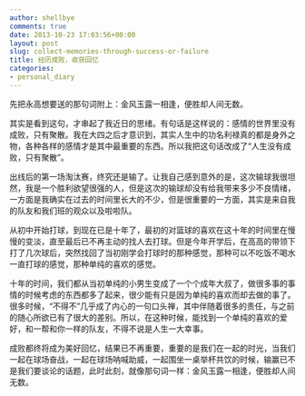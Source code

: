 ```yaml
---
author: shellbye
comments: true
date: 2013-10-23 17:03:56+00:00
layout: post
slug: collect-memories-through-success-or-failure
title: 经历成败，收获回忆
categories:
- personal_diary
---
```


先把永高想要送的那句词附上：金风玉露一相逢，便胜却人间无数。

其实是看到这句，才串起了我近日的思绪。有句话是这样说的：感情的世界里没有成败，只有聚散。我在大四之后才意识到，其实人生中的功名利禄真的都是身外之物，各种各样的感情才是其中最重要的东西。所以我把这句话改成了“人生没有成败，只有聚散”。

出线后的第一场淘汰赛，终究还是输了。让我自己感到意外的是，这次输球我很坦然，我是一个胜利欲望很强的人，但是这次的输球却没有给我带来多少不良情绪，一方面是我确实在过去的时间里长大的不少，但是很重要的一方面，其实是来自我的队友和我们班的观众以及啦啦队。

从初中开始打球，到现在已是十年了，最初的对篮球的喜欢在这十年的时间里在慢慢的变淡，直至最后已不再主动的找人去打球。但是今年开学后，在高高的带领下打了几次球后，突然找回了当初刚学会打球时的那种感觉，那种可以不吃饭不喝水一直打球的感觉，那种单纯的喜欢的感觉。

十年的时间，我们都从当初单纯的小男生变成了一个个成年大叔了，做很多事的事情的时候考虑的东西都多了起来，很少能有只是因为单纯的喜欢而却去做的事了。很多时候，“不得不”几乎成了内心的一句口头禅，其中伴随着很多的责任，与之前的随心所欲已有了很大的差别。所以，在这种时候，能找到一个单纯的喜欢的爱好，和一帮和你一样的队友，不得不说是人生一大幸事。

成败都终将成为美好回忆，结果已不再重要，重要的是我们在一起的时光，当我们一起在球场奋战，一起在球场呐喊助威，一起围坐一桌举杯共饮的时候，输赢已不是我们要谈论的话题，此时此刻，就像那句词一样：金风玉露一相逢，便胜却人间无数。
